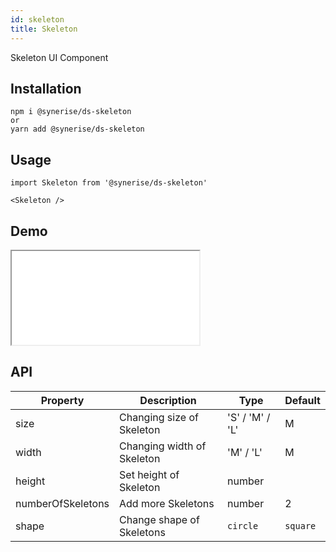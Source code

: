 ```yaml
---
id: skeleton
title: Skeleton
---
```


Skeleton UI Component

## Installation
```
npm i @synerise/ds-skeleton
or
yarn add @synerise/ds-skeleton
```

## Usage
```
import Skeleton from '@synerise/ds-skeleton'

<Skeleton />

```

## Demo

<iframe src="/storybook-static/iframe.html?id=components-skeleton--default"></iframe>

## API

| Property         | Description                  | Type                      | Default     |
| ---------------- | ---------------------------- | ------------------------- | ----------- |
| size             | Changing size of Skeleton    | 'S' / 'M' / 'L'           | M           |
| width            | Changing width of Skeleton   | 'M' / 'L'                 | M           |
| height           | Set height of Skeleton       | number                    |             |
| numberOfSkeletons| Add more Skeletons           | number                    | 2           |
| shape            | Change shape of Skeletons    | `circle`|`square`         | `circle`    |